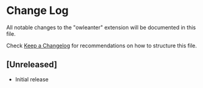 # Change Log

All notable changes to the "owleanter" extension will be documented in this file.

Check [Keep a Changelog](http://keepachangelog.com/) for recommendations on how to structure this file.

## [Unreleased]

- Initial release